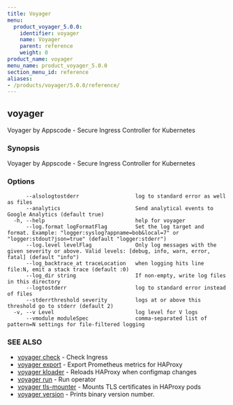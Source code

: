 ```yaml
---
title: Voyager
menu:
  product_voyager_5.0.0:
    identifier: voyager
    name: Voyager
    parent: reference
    weight: 0
product_name: voyager
menu_name: product_voyager_5.0.0
section_menu_id: reference
aliases:
- /products/voyager/5.0.0/reference/
---
```


## voyager

Voyager by Appscode - Secure Ingress Controller for Kubernetes

### Synopsis

Voyager by Appscode - Secure Ingress Controller for Kubernetes

### Options

```
      --alsologtostderr                  log to standard error as well as files
      --analytics                        Send analytical events to Google Analytics (default true)
  -h, --help                             help for voyager
      --log.format logFormatFlag         Set the log target and format. Example: "logger:syslog?appname=bob&local=7" or "logger:stdout?json=true" (default "logger:stderr")
      --log.level levelFlag              Only log messages with the given severity or above. Valid levels: [debug, info, warn, error, fatal] (default "info")
      --log_backtrace_at traceLocation   when logging hits line file:N, emit a stack trace (default :0)
      --log_dir string                   If non-empty, write log files in this directory
      --logtostderr                      log to standard error instead of files
      --stderrthreshold severity         logs at or above this threshold go to stderr (default 2)
  -v, --v Level                          log level for V logs
      --vmodule moduleSpec               comma-separated list of pattern=N settings for file-filtered logging
```

### SEE ALSO

* [voyager check](/products/voyager/5.0.0/reference/voyager_check)	 - Check Ingress
* [voyager export](/products/voyager/5.0.0/reference/voyager_export)	 - Export Prometheus metrics for HAProxy
* [voyager kloader](/products/voyager/5.0.0/reference/voyager_kloader)	 - Reloads HAProxy when configmap changes
* [voyager run](/products/voyager/5.0.0/reference/voyager_run)	 - Run operator
* [voyager tls-mounter](/products/voyager/5.0.0/reference/voyager_tls-mounter)	 - Mounts TLS certificates in HAProxy pods
* [voyager version](/products/voyager/5.0.0/reference/voyager_version)	 - Prints binary version number.

